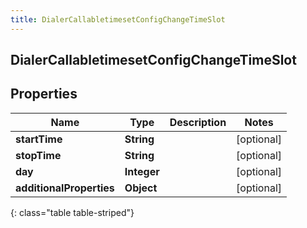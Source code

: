 ```yaml
---
title: DialerCallabletimesetConfigChangeTimeSlot
---
```

## DialerCallabletimesetConfigChangeTimeSlot


## Properties

| Name | Type | Description | Notes |
| ------------ | ------------- | ------------- | ------------- |
| **startTime** | **String** |  |  [optional] |
| **stopTime** | **String** |  |  [optional] |
| **day** | **Integer** |  |  [optional] |
| **additionalProperties** | **Object** |  |  [optional] |
{: class="table table-striped"}



